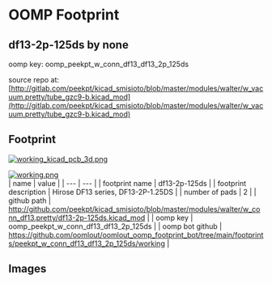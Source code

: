 # OOMP Footprint  
## df13-2p-125ds  by none  
  
oomp key: oomp_peekpt_w_conn_df13_df13_2p_125ds  
  
source repo at: [http://gitlab.com/peekpt/kicad_smisioto/blob/master/modules/walter/w_vacuum.pretty/tube_gzc9-b.kicad_mod](http://gitlab.com/peekpt/kicad_smisioto/blob/master/modules/walter/w_vacuum.pretty/tube_gzc9-b.kicad_mod)  
## Footprint  
  
[![working_kicad_pcb_3d.png](working_kicad_pcb_3d_600.png)](working_kicad_pcb_3d.png)  
  
[![working.png](working_600.png)](working.png)  
| name | value | 
| --- | --- | 
| footprint name | df13-2p-125ds | 
| footprint description | Hirose DF13 series, DF13-2P-1.25DS | 
| number of pads | 2 | 
| github path | http://github.com/peekpt/kicad_smisioto/blob/master/modules/walter/w_conn_df13.pretty/df13-2p-125ds.kicad_mod | 
| oomp key | oomp_peekpt_w_conn_df13_df13_2p_125ds | 
| oomp bot github | https://github.com/oomlout/oomlout_oomp_footprint_bot/tree/main/footprints/peekpt_w_conn_df13_df13_2p_125ds/working | 
## Images  
